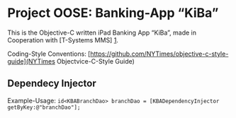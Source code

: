 Project OOSE: Banking-App “KiBa”
================================

This is the Objective-C written iPad Banking App “KiBa”, made in Cooperation with [T-Systems MMS] [1].

Coding-Style Conventions: [https://github.com/NYTimes/objective-c-style-guide](NYTimes Objectvice-C-Style Guide)

## Dependecy Injector
Example-Usage: `id<KBABranchDao> branchDao = [KBADependencyInjector getByKey:@"branchDao"];`

[1]: http://www.t-systems-mms.com/25320 "T-Systems MMS Hamburg Contact"
